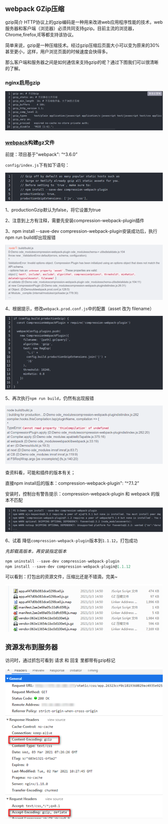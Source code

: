 ## webpack GZip压缩

gzip简介
HTTP协议上的gzip编码是一种用来改进web应用程序性能的技术，web服务器和客户端（浏览器）必须共同支持gzip。目前主流的浏览器，Chrome,firefox,IE等都支持该协议。

简单来说，gzip是一种压缩技术。经过gzip压缩后页面大小可以变为原来的30%甚至更小，这样，用户浏览页面的时候速度会快得多。

那么客户端和服务器之间是如何通信来支持gzip的呢？通过下图我们可以很清晰的了解。

### **nginx启用gzip**

![gzip1](/public/gzip1.png)

### **[webpack](https://so.csdn.net/so/search?q=webpack&spm=1001.2101.3001.7020)构建gz文件**

前提：项目基于"webpack": “^3.6.0”

`config/index.js`下有如下语句：

![gzip2](/public/gzip2.png)

1、productionGzip默认为false，将它设置为true

2、注意到上方有注释，需要先安装compression-webpack-plugin插件

3、npm install --save-dev compression-webpack-plugin安装成功后，执行npm run build却出现报错

![gzip3](/public/gzip3.png)

4、根据提示，修改`webpack.prod.conf.js`中的配置（asset 改为 filename）

![gzip4](/public/gzip4.png)

5、再次执行`npm run build`，仍然有出现报错

![gzip5](/public/gzip5.png)

查资料看，可能和插件的版本有关；

直接npm install后的版本：compression-webpack-plugin": “^7.1.2”

安装时，控制台有警告提示：compression-webpack-plugin 和 webpack 的版本不匹配

![gzip6](/public/gzip6.png)

6、试着 降低`compression-webpack-plugin`版本到`1.1.12`，打包成功

*先卸载高版本，再安装指定版本*

```jsx
npm uninstall --save-dev compression-webpack-plugin
npm install --save-dev compression-webpack-plugin@1.1.12
```

可以看到：打包出的资源文件，压缩比还是不错滴，完美~

![gzip7](/public/gzip7.png)

## **资源发布到服务器**

访问时，通过抓包可看到 请求 和 回复 里都带有gzip标记

![gzip8](/public/gzip8.png)